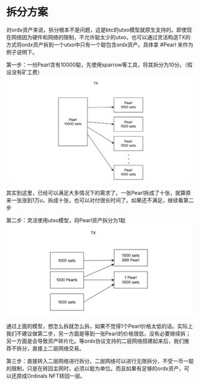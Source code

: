 拆分方案
====

对ordx资产来说，拆分根本不是问题，这是btc的utxo模型就原生支持的。即使现在网络因为硬件和网络的限制，不允许聪太少的utxo，也可以通过灵活构造TX的方式将ordx资产拆到一个utxo中只有一个聪包含ordx资产。具体拿 #Pearl 来作为例子说明下。

第一步：一份Pearl含有10000聪，先使用sparrow等工具，将其拆分为10分。（假设没有矿工费）
![初步拆分](../assets/substract1.jpg)

其实到这里，已经可以满足大多情况下的需求了。一张Pearl拆成了十张，就算原来一张涨到1万u，拆成十张，也可以对付很长时间了。如果还不满足，继续看第二步

第二步：灵活使用utxo模型，将Pearl资产拆分为1聪
![细分](../assets/substract2.jpg)

通过上面的模型，想怎么拆就怎么拆，如果不觉得1个Pearl价格太低的话。实际上我们不建议做第二步，另一方面是等到一张Pearl的价格很低，没有必要继续拆；另一方面是会导致资产碎片化。等ordx协议支持的二层网络搭建起来后，我们推荐不拆分，直接上二层网络交易。

第三步：直接转入二层网络进行拆分。二层网络可以进行无限拆分，不受一币一聪的限制，只是在转回主网时，必须以聪为单位。而且如果有足够的ordx资产，可以还原成Ordinals NFT转回一层。

